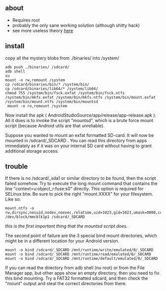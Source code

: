 ## about

* Requires root
* probably the only sane working solution (although shitty hack)
* see more useless theory [here](https://github.com/ballerburg9005/android-nougat-vold-with-exfat-ntfs-ext4-sdcard-usb-support)

## install

copy all the mystery blobs from ./binaries/ into /system/

```
adb push ./binaries/ /sdcard/
adb shell
su
mount -o rw,remount /system 
cp /sdcard/binaries/bin/* /system/bin/
cp /sdcard/binaries/lib64/* /system/lib64/
chmod 755 /system/bin/fsck.exfat /system/bin/fsck.ntfs /system/bin/mkfs.exfat /system/bin/mkfs.ntfs /system/bin/mount.exfat /system/bin/mount.ntfs /system/bin/mountsd
 mount -o ro,remount /system
 ```
 
Now install the apk ( AndroidStudioSource/app/release/app-release.apk ). All it does is to invoke the script "mountsd", which is a brute force mount script (because Android utils are that unreliable).
 
Suppose you wanted to mount an exfat formatted SD-card. It will now be mounted in /sdcard/_SDCARD . You can read this directory from apps immediately as if it was on your internal SD card without having to grant additional storage access.

## trouble

If there is no /sdcard/_sda1 or similar directory to be found, then the script failed somehow. Try to execute the long mount command that contains the line "context=u:object_r:fuse:s0" directly. This option is required for SELinux btw. Be sure to pick the right "mount.XXXX" for your filesystem. Like so:

```
mount.ntfs -o rw,dirsync,nosuid,nodev,noexec,relatime,uid=1023,gid=1023,umask=0000,context=u:object_r:fuse:s0 /dev/block/mmcblk1p1 /sdcard/_SDCARD
```
*this is the first important thing that the mountsd script does.*

The second point of failure are the 3 special bind mount directories, which might be in a different location for your Android version. 

```
mount -o bind /sdcard/_SDCARD /mnt/runtime/write/emulated/0/_SDCARD
mount -o bind /sdcard/_SDCARD /mnt/runtime/read/emulated/0/_SDCARD
mount -o bind /sdcard/_SDCARD /mnt/runtime/default/emulated/0/_SDCARD
```

If you can read the directory from adb shell (no root) or from the File Manager app, but other apps show an empty directory, then you need to fix this bind mounting. Try a FAT32 formatted sdcard, and then check the "mount" output and steal the correct directories from there.
